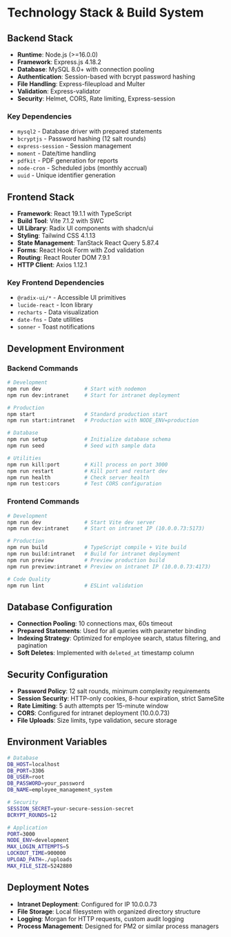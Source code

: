 # Technology Stack & Build System

## Backend Stack

- **Runtime**: Node.js (>=16.0.0)
- **Framework**: Express.js 4.18.2
- **Database**: MySQL 8.0+ with connection pooling
- **Authentication**: Session-based with bcrypt password hashing
- **File Handling**: Express-fileupload and Multer
- **Validation**: Express-validator
- **Security**: Helmet, CORS, Rate limiting, Express-session

### Key Dependencies
- `mysql2` - Database driver with prepared statements
- `bcryptjs` - Password hashing (12 salt rounds)
- `express-session` - Session management
- `moment` - Date/time handling
- `pdfkit` - PDF generation for reports
- `node-cron` - Scheduled jobs (monthly accrual)
- `uuid` - Unique identifier generation

## Frontend Stack

- **Framework**: React 19.1.1 with TypeScript
- **Build Tool**: Vite 7.1.2 with SWC
- **UI Library**: Radix UI components with shadcn/ui
- **Styling**: Tailwind CSS 4.1.13
- **State Management**: TanStack React Query 5.87.4
- **Forms**: React Hook Form with Zod validation
- **Routing**: React Router DOM 7.9.1
- **HTTP Client**: Axios 1.12.1

### Key Frontend Dependencies
- `@radix-ui/*` - Accessible UI primitives
- `lucide-react` - Icon library
- `recharts` - Data visualization
- `date-fns` - Date utilities
- `sonner` - Toast notifications

## Development Environment

### Backend Commands
```bash
# Development
npm run dev              # Start with nodemon
npm run dev:intranet     # Start for intranet deployment

# Production
npm start                # Standard production start
npm run start:intranet   # Production with NODE_ENV=production

# Database
npm run setup            # Initialize database schema
npm run seed             # Seed with sample data

# Utilities
npm run kill:port        # Kill process on port 3000
npm run restart          # Kill port and restart dev
npm run health           # Check server health
npm run test:cors        # Test CORS configuration
```

### Frontend Commands
```bash
# Development
npm run dev              # Start Vite dev server
npm run dev:intranet     # Start on intranet IP (10.0.0.73:5173)

# Production
npm run build            # TypeScript compile + Vite build
npm run build:intranet   # Build for intranet deployment
npm run preview          # Preview production build
npm run preview:intranet # Preview on intranet IP (10.0.0.73:4173)

# Code Quality
npm run lint             # ESLint validation
```

## Database Configuration

- **Connection Pooling**: 10 connections max, 60s timeout
- **Prepared Statements**: Used for all queries with parameter binding
- **Indexing Strategy**: Optimized for employee search, status filtering, and pagination
- **Soft Deletes**: Implemented with `deleted_at` timestamp column

## Security Configuration

- **Password Policy**: 12 salt rounds, minimum complexity requirements
- **Session Security**: HTTP-only cookies, 8-hour expiration, strict SameSite
- **Rate Limiting**: 5 auth attempts per 15-minute window
- **CORS**: Configured for intranet deployment (10.0.0.73)
- **File Uploads**: Size limits, type validation, secure storage

## Environment Variables

```bash
# Database
DB_HOST=localhost
DB_PORT=3306
DB_USER=root
DB_PASSWORD=your_password
DB_NAME=employee_management_system

# Security
SESSION_SECRET=your-secure-session-secret
BCRYPT_ROUNDS=12

# Application
PORT=3000
NODE_ENV=development
MAX_LOGIN_ATTEMPTS=5
LOCKOUT_TIME=900000
UPLOAD_PATH=./uploads
MAX_FILE_SIZE=5242880
```

## Deployment Notes

- **Intranet Deployment**: Configured for IP 10.0.0.73
- **File Storage**: Local filesystem with organized directory structure
- **Logging**: Morgan for HTTP requests, custom audit logging
- **Process Management**: Designed for PM2 or similar process managers